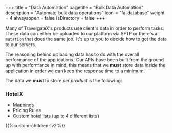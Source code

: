 +++
title = "Data Automation"
pagetitle = "Bulk Data Automation"
description = "Automate bulk data operations"
icon = "fa-database" 
weight = 4
alwaysopen = false
isDirectory = false
+++

Many of TravelgateX's products use client's data in order to perform tasks. These data can either be uploaded to our platform via SFTP or there's a `mutation` that does the same job. It's up to you to decide how to get the data to our servers.

The reasoning behind uploading data has to do with the overall performance of the applications. Our APIs have been built from the ground up with performance in mind, this means that we **must** store data _inside_ the application in order we can keep the response time to a minimum. 

The data we **must** to store _per product_ is the following:

### HotelX

* [Mappings](/hotelx/plugins/mapping/)
* Pricing Rules
* Custom hotel lists (up to 4 different lists)

{{%custom-children-lv2%}}
